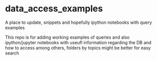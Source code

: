 # data_access_examples
A place to update, snippets and hopefully ipython notebooks with query examples

This repo is for adding working examples of queries and also ipython/jupyter notebooks 
with useufl information regarding the DB and how to access among others, folders by topics might be 
better for easy search
